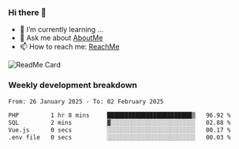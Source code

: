 ### Hi there 👋

- 🌱 I’m currently learning ...
- 💬 Ask me about [AboutMe](https://www.itzcy.com/about)
- 📫 How to reach me: [ReachMe](https://www.itzcy.com/about)

![ReadMe Card](https://github-readme-stats-ten-gilt.vercel.app/api?username=SuperChenYun&show_icons=true&title_color=fff&icon_color=79ff97&text_color=9f9f9f&bg_color=151515&hide_border=true)

### Weekly development breakdown
<!--START_SECTION:waka-->

```txt
From: 26 January 2025 - To: 02 February 2025

PHP         1 hr 8 mins     ████████████████████████▒   96.92 %
SQL         2 mins          ▓░░░░░░░░░░░░░░░░░░░░░░░░   02.88 %
Vue.js      0 secs          ░░░░░░░░░░░░░░░░░░░░░░░░░   00.17 %
.env file   0 secs          ░░░░░░░░░░░░░░░░░░░░░░░░░   00.03 %
```

<!--END_SECTION:waka-->
